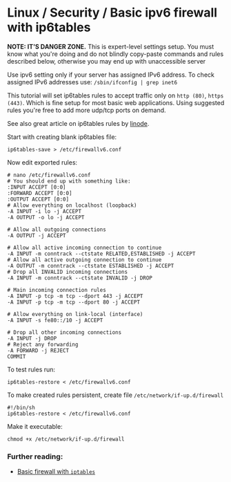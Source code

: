 Linux / Security / Basic ipv6 firewall with ip6tables
======

__NOTE: IT'S DANGER ZONE.__ This is expert-level settings setup. You must know what you're doing and do not blindly copy-paste commands and rules described below, otherwise you may end up with unaccessible server

Use ipv6 setting only if your server has assigned IPv6 address. To check assigned IPv6 addresses use: `/sbin/ifconfig | grep inet6`

This tutorial will set ip6tables rules to accept traffic only on `http (80)`, `https (443)`. Which is fine setup for most basic web applications. Using suggested rules you're free to add more udp/tcp ports on demand.

See also great article on ip6tables rules by [linode](https://www.linode.com/docs/security/firewalls/control-network-traffic-with-iptables).

Start with creating blank ip6tables file:
```shell
ip6tables-save > /etc/firewallv6.conf
```

Now edit exported rules:
```shell
# nano /etc/firewallv6.conf
# You should end up with something like:
:INPUT ACCEPT [0:0]
:FORWARD ACCEPT [0:0]
:OUTPUT ACCEPT [0:0]
# Allow everything on localhost (loopback)
-A INPUT -i lo -j ACCEPT
-A OUTPUT -o lo -j ACCEPT

# Allow all outgoing connections
-A OUTPUT -j ACCEPT

# Allow all active incoming connection to continue
-A INPUT -m conntrack --ctstate RELATED,ESTABLISHED -j ACCEPT
# Allow all active outgoing connection to continue
-A OUTPUT -m conntrack --ctstate ESTABLISHED -j ACCEPT
# Drop all INVALID incoming connections
-A INPUT -m conntrack --ctstate INVALID -j DROP

# Main incoming connection rules
-A INPUT -p tcp -m tcp --dport 443 -j ACCEPT
-A INPUT -p tcp -m tcp --dport 80 -j ACCEPT

# Allow everything on link-local (interface)
-A INPUT -s fe80::/10 -j ACCEPT

# Drop all other incoming connections
-A INPUT -j DROP
# Reject any forwarding
-A FORWARD -j REJECT
COMMIT
```

To test rules run:
```shell
ip6tables-restore < /etc/firewallv6.conf
```

To make created rules persistent, create file `/etc/network/if-up.d/firewall`
```shell
#!/bin/sh
ip6tables-restore < /etc/firewallv6.conf
```

Make it executable:
```shell
chmod +x /etc/network/if-up.d/firewall
```

### Further reading:
 - [Basic firewall with `iptables`](https://github.com/VeliovGroup/ostrio/blob/master/tutorials/linux/security/iptables-firewall.md)